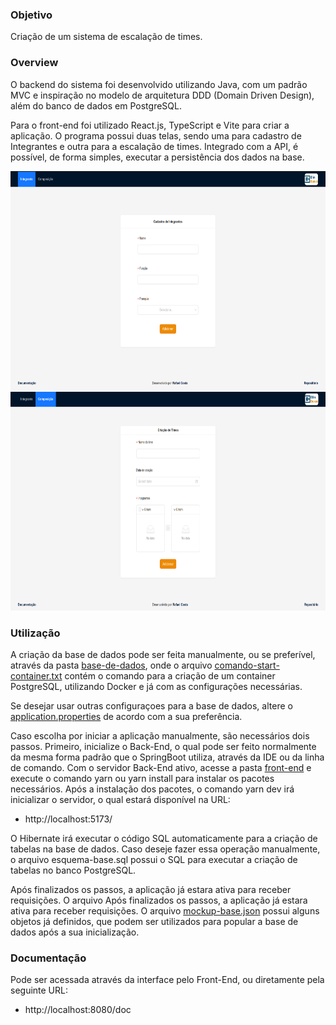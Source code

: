 ### Objetivo

Criação de um sistema de escalação de times.

### Overview
O backend do sistema foi desenvolvido utilizando Java, com um padrão MVC e inspiração no modelo de arquitetura
DDD (Domain Driven Design), além do banco de dados em PostgreSQL.

Para o front-end foi utilizado React.js, TypeScript e Vite para criar a aplicação. O programa possui duas telas,
sendo uma para cadastro de Integrantes e outra para a escalação de times. Integrado com a API, é possível,
de forma simples, executar a persistência dos dados na base.

<div align="center">
 <img src="/readme-extras/tela-integrante.png" height="350" />
 <br/>
 <img src="/readme-extras/tela-composicao.png" height="350" />
</div>

### Utilização
A criação da base de dados pode ser feita manualmente, ou se preferível, através da pasta [base-de-dados](https://github.com/rafaeltxc/duxus-challenge/tree/main/base-de-dados),
onde o arquivo [comando-start-container.txt](https://github.com/rafaeltxc/duxus-challenge/blob/main/base-de-dados/comando-start-container.txt)
contém o comando para a criação de um container PostgreSQL,
utilizando Docker e já com as configurações necessárias.

Se desejar usar outras configuraçoes para a base de dados, altere o [application.properties](https://github.com/rafaeltxc/duxus-challenge/blob/main/src/main/resources/application.properties)
de acordo com a sua preferência.

Caso escolha por iniciar a aplicação manualmente, são necessários dois passos. Primeiro, inicialize o Back-End, o qual pode ser feito
normalmente da mesma forma padrão que o SpringBoot utiliza, através da IDE ou da linha de comando.
Com o servidor Back-End ativo, acesse a pasta [front-end](https://github.com/rafaeltxc/duxus-challenge/tree/main/front-end)
e execute o comando yarn ou yarn install para instalar os pacotes necessários.
Após a instalação dos pacotes, o comando yarn dev irá inicializar o servidor, o qual estará disponível na URL:

 - http://localhost:5173/

O Hibernate irá executar o código SQL automaticamente para a criação de tabelas na base de dados.
Caso deseje fazer essa operação manualmente, o arquivo esquema-base.sql possui o SQL para executar a criação de
tabelas no banco PostgreSQL.

Após finalizados os passos, a aplicação já estara ativa para receber requisições. O arquivo Após finalizados os passos,
a aplicação já estara ativa para receber requisições.
O arquivo [mockup-base.json](https://github.com/rafaeltxc/duxus-challenge/blob/main/base-de-dados/mockup-base.json)
possui alguns objetos já definidos, que podem ser utilizados para popular a base de dados após a sua inicialização.

### Documentação
Pode ser acessada através da interface pelo Front-End, ou diretamente pela seguinte URL:
 - http://localhost:8080/doc
